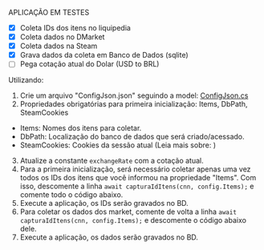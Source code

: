 APLICAÇÃO EM TESTES

- [x] Coleta IDs dos itens no liquipedia
- [x] Coleta dados no DMarket
- [x] Coleta dados na Steam
- [x] Grava dados da coleta em Banco de Dados (sqlite)
- [ ] Pega cotação atual do Dolar (USD to BRL)

Utilizando:
1. Crie um arquivo "ConfigJson.json" seguindo a model: [ConfigJson.cs](https://github.com/h4rdrew/dotaitemmine/blob/main/models/ConfigJson.cs)
2. Propriedades obrigatórias para primeira inicialização: Items, DbPath, SteamCookies
 - Items: Nomes dos itens para coletar.
 - DbPath: Localização do banco de dados que será criado/acessado.
 - SteamCookies: Cookies da sessão atual (Leia mais sobre: )

3. Atualize a constante `exchangeRate` com a cotação atual.
4. Para a primeira inicialização, será necessário coletar apenas uma vez todos os IDs dos itens que você informou na propriedade "Items". Com isso, descomente a linha `await capturaIdItens(cnn, config.Items);` e comente todo o código abaixo.
5. Execute a aplicação, os IDs serão gravados no BD.
6. Para coletar os dados dos market, comente de volta a linha `await capturaIdItens(cnn, config.Items);` e descomente o código abaixo dele.
7. Execute a aplicação, os dados serão gravados no BD.
